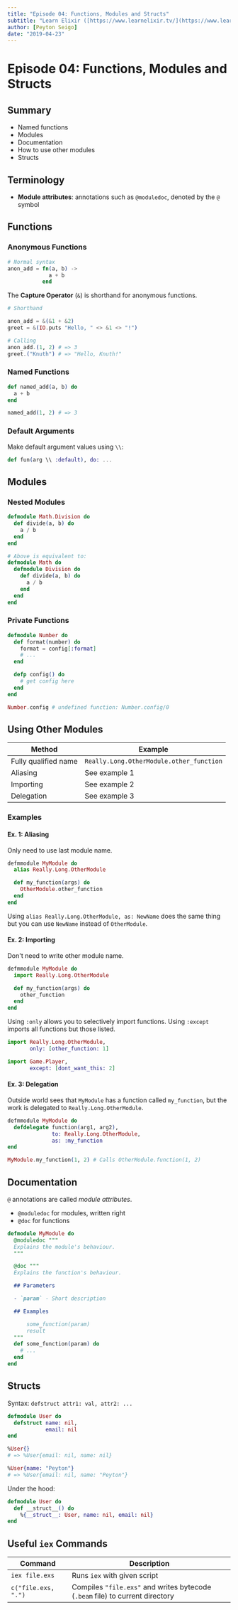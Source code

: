 ```yaml
---
title: "Episode 04: Functions, Modules and Structs"
subtitle: "Learn Elixir ([https://www.learnelixir.tv/](https://www.learnelixir.tv/))"
author: [Peyton Seigo]
date: "2019-04-23"
---
```


# Episode 04: Functions, Modules and Structs

## Summary

- Named functions
- Modules
- Documentation
- How to use other modules
- Structs

## Terminology

- **Module attributes**: annotations such as `@moduledoc`, denoted by the `@` symbol

## Functions

### Anonymous Functions

```elixir
# Normal syntax
anon_add = fn(a, b) ->
             a + b
           end
```

The **Capture Operator** (`&`) is shorthand for anonymous functions.

```elixir
# Shorthand

anon_add = &(&1 + &2)
greet = &(IO.puts "Hello, " <> &1 <> "!")

# Calling
anon_add.(1, 2) # => 3
greet.("Knuth") # => "Hello, Knuth!"
```

### Named Functions

```elixir
def named_add(a, b) do
  a + b
end

named_add(1, 2) # => 3
```

### Default Arguments

Make default argument values using `\\`:

```elixir
def fun(arg \\ :default), do: ...
```

## Modules

### Nested Modules

```elixir
defmodule Math.Division do
  def divide(a, b) do
    a / b
  end
end

# Above is equivalent to:
defmodule Math do
  defmodule Division do
    def divide(a, b) do
      a / b
    end
  end
end
```

### Private Functions

```elixir
defmodule Number do
  def format(number) do
    format = config[:format]
    # ...
  end

  defp config() do
    # get config here
  end
end

Number.config # undefined function: Number.config/0
```

## Using Other Modules

| Method | Example |
| - | - |
| Fully qualified name | `Really.Long.OtherModule.other_function` |
| Aliasing | See example 1 |
| Importing | See example 2 |
| Delegation | See example 3 |

### Examples

#### Ex. 1: Aliasing

Only need to use last module name.

```elixir
defmmodule MyModule do
  alias Really.Long.OtherModule

  def my_function(args) do
    OtherModule.other_function
  end
end
```

Using `alias Really.Long.OtherModule, as: NewName` does the same thing but you can use `NewName` instead of `OtherModule`.

#### Ex. 2: Importing

Don't need to write other module name.

```elixir
defmmodule MyModule do
  import Really.Long.OtherModule

  def my_function(args) do
    other_function
  end
end
```

Using `:only` allows you to selectively import functions. Using `:except` imports all functions but those listed.

```elixir
import Really.Long.OtherModule,
       only: [other_function: 1]

import Game.Player,
       except: [dont_want_this: 2]
```

#### Ex. 3: Delegation

Outside world sees that `MyModule` has a function called `my_function`, but the work is delegated to `Really.Long.OtherModule`.

```elixir
defmmodule MyModule do
  defdelegate function(arg1, arg2),
              to: Really.Long.OtherModule,
              as: :my_function
end

MyModule.my_function(1, 2) # Calls OtherModule.function(1, 2)
```

## Documentation

`@` annotations are called *module attributes*.

- `@moduledoc` for modules, written right
- `@doc` for functions

```elixir
defmodule MyModule do
  @moduledoc """
  Explains the module's behaviour.
  """

  @doc """
  Explains the function's behaviour.

  ## Parameters

  - `param` - Short description

  ## Examples

      some_function(param)
      result
  """
  def some_function(param) do
    # ...
  end
end
```

## Structs

Syntax: `defstruct attr1: val, attr2: ...`

```elixir
defmodule User do
  defstruct name: nil,
            email: nil
end

%User{}
# => %User{email: nil, name: nil}

%User{name: "Peyton"}
# => %User{email: nil, name: "Peyton"}
```

Under the hood:

```elixir
defmodule User do
  def __struct__() do
    %{__struct__: User, name: nil, email: nil}
end
```

## Useful `iex` Commands

| Command | Description |
| - | - |
| `iex file.exs` | Runs `iex` with given script |
| `c("file.exs, ".")` | Compiles `"file.exs"` and writes bytecode (`.beam` file) to current directory |

